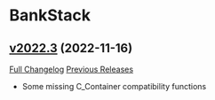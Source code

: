 # BankStack

## [v2022.3](https://github.com/kemayo/wow-bankstack/tree/v2022.3) (2022-11-16)
[Full Changelog](https://github.com/kemayo/wow-bankstack/compare/v2022.2...v2022.3) [Previous Releases](https://github.com/kemayo/wow-bankstack/releases)

- Some missing C\_Container compatibility functions  
